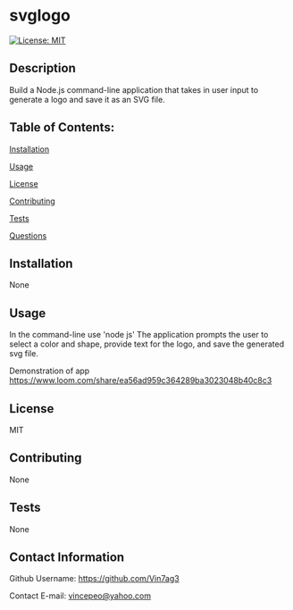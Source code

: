 
# svglogo
[![License: MIT](https://img.shields.io/badge/License-MIT-yellow.svg)](https://opensource.org/licenses/MIT)

## Description
Build a Node.js command-line application that takes in user input to generate a logo and save it as an SVG file. 

## Table of Contents:

[Installation](#installation)

[Usage](#usage)

[License](#license)

[Contributing](#contributing)

[Tests](#tests)

[Questions](#contact-information)

## Installation
None

## Usage
In the command-line use 'node js'  The application prompts the user to select a color and shape, provide text for the logo, and save the generated svg file.

Demonstration of app
https://www.loom.com/share/ea56ad959c364289ba3023048b40c8c3

## License
MIT

## Contributing
None

## Tests
None

## Contact Information
Github Username: https://github.com/Vin7ag3

Contact E-mail: vincepeo@yahoo.com
